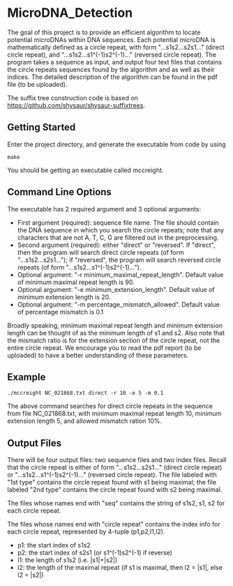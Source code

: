 # MicroDNA_Detection

The goal of this project is to provide an efficient algorithm to locate potential microDNAs within DNA sequences. Each potential microDNA is mathematically defined as a circle repeat, with form "...s1s2...s2s1..." (direct circle repeat), and "...s1s2...s1^(-1)s2^(-1)..." (reversed circle repeat). The program takes a sequence as input, and output four text files that contains the circle repeats sequences found by the algorithm and as well as their indices. The detailed description of the algorithm can be found in the pdf file (to be uploaded).

The suffix tree construction code is based on https://github.com/shysaur/shysaur-suffixtrees.

## Getting Started

Enter the project directory, and generate the executable from code by using 
```
make
```
You should be getting an executable called mccreight.


## Command Line Options

The executable has 2 required argument and 3 optional arguments:
* First argument (required):  sequence file name. The file should contain the DNA sequence in which you search the circle repeats; note that any characters that are not A, T, C, G are filtered out in the preprocessing.
* Second argument (required): either "direct" or "reversed". If "direct", then the program will search direct circle repeats (of form "...s1s2...s2s1..."); if "reversed", the program will search reversed circle repeats (of form "...s1s2...s1^(-1)s2^(-1)...").
* Optional argument: "-r minimum_maximal_repeat_length". Default value of minimum maximal repeat length is 90.
* Optional argument: "-e minimum_extension_length". Default value of minimum extension length is 20.
* Optional argument: "-m percentage_mismatch_allowed". Default value of percentage mismatch is 0.1

Broadly speaking, minimum maximal repeat length and minimum extension length can be thought of as the minimum length of s1 and s2. Also note that the mismatch ratio is for the extension section of the circle repeat, not the entire circle repeat. We encourage you to read the pdf report (to be uploaded) to have a better understanding of these parameters.

## Example
```
./mccreight NC_021868.txt direct -r 10 -e 5 -m 0.1
```

The above command searches for direct circle repeats in the sequence from file NC_021868.txt, with minimum maximal repeat length 10, minimum extension length 5, and allowed mismatch ration 10%.

## Output Files
There will be four output files: two sequence files and two index files. Recall that the circle repeat is either of form "...s1s2...s2s1..." (direct circle repeat) or "...s1s2...s1^(-1)s2^(-1)..." (reversed circle repeat). The file labeled with "1st type" contains the circle repeat found with s1 being maximal; the file labeled "2nd type" contains the circle repeat found with s2 being maximal.

The files whose names end with "seq" contains the string of s1s2, s1, s2 for each circle repeat.

The files whose names end with "circle repeat" contains the index info for each circle repeat, represented by 4-tuple (p1,p2,l1,l2).
* p1: the start index of s1s2
* p2: the start index of s2s1 (or s1^(-1)s2^(-1) if reverse)
* l1: the length of s1s2 (i.e. |s1|+|s2|)
* l2: the length of the maximal repeat (if s1 is maximal, then l2 = |s1|, else l2 = |s2|)
